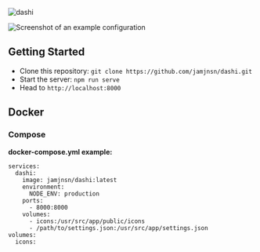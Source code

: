 ![dashi](https://user-images.githubusercontent.com/1876231/102696464-6999c980-41e3-11eb-91c4-860e8f0c98e6.png)

![Screenshot of an example configuration](https://user-images.githubusercontent.com/1876231/102650793-4b1eca00-4120-11eb-9798-0a6728aa1dbf.png)

## Getting Started
- Clone this repository: `git clone https://github.com/jamjnsn/dashi.git`
- Start the server: `npm run serve`
- Head to `http://localhost:8000`

## Docker
### Compose
**docker-compose.yml example:**
```
services:
  dashi:
    image: jamjnsn/dashi:latest
    environment:
      NODE_ENV: production
    ports:
      - 8000:8000
    volumes:
      - icons:/usr/src/app/public/icons
      - /path/to/settings.json:/usr/src/app/settings.json
volumes:
  icons:
```
